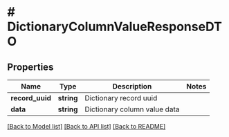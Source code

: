 # # DictionaryColumnValueResponseDTO

## Properties

Name | Type | Description | Notes
------------ | ------------- | ------------- | -------------
**record_uuid** | **string** | Dictionary record uuid |
**data** | **string** | Dictionary column value data |

[[Back to Model list]](../../README.md#models) [[Back to API list]](../../README.md#endpoints) [[Back to README]](../../README.md)
